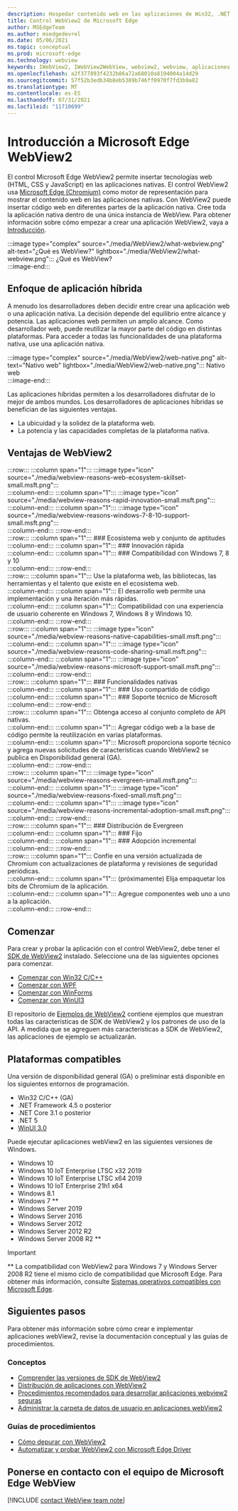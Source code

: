 ```yaml
---
description: Hospedar contenido web en las aplicaciones de Win32, .NET y UWP con el control WebView2 de Microsoft Edge.
title: Control WebView2 de Microsoft Edge
author: MSEdgeTeam
ms.author: msedgedevrel
ms.date: 05/06/2021
ms.topic: conceptual
ms.prod: microsoft-edge
ms.technology: webview
keywords: IWebView2, IWebView2WebView, webview2, webview, aplicaciones win32, win32, perímetro, ICoreWebView2, CoreWebView2, ICoreWebView2Host, control de explorador, html perimetral, Windows Forms, WinForms, WPF, .NET, WinUI, Project Reunion
ms.openlocfilehash: a2f377893f4232b86a72a68010a8194004a14d29
ms.sourcegitcommit: 57f52b3edb34b8eb5389b746ff0970f7fd3b9a82
ms.translationtype: MT
ms.contentlocale: es-ES
ms.lasthandoff: 07/31/2021
ms.locfileid: "11710699"
---
```

# <a name="introduction-to-microsoft-edge-webview2"></a>Introducción a Microsoft Edge WebView2  

El control Microsoft Edge WebView2 permite insertar tecnologías web \(HTML, CSS y JavaScript\) en las aplicaciones nativas.  El control WebView2 usa [Microsoft Edge (Chromium)][MicrosoftedgeinsiderMain] como motor de representación para mostrar el contenido web en las aplicaciones nativas.  Con WebView2 puede insertar código web en diferentes partes de la aplicación nativa.  Cree toda la aplicación nativa dentro de una única instancia de WebView.  Para obtener información sobre cómo empezar a crear una aplicación WebView2, vaya a [Introducción](#get-started).  

:::image type="complex" source="./media/WebView2/what-webview.png" alt-text="¿Qué es WebView?" lightbox="./media/WebView2/what-webview.png":::
   ¿Qué es WebView?  
:::image-end:::    

## <a name="hybrid-app-approach"></a>Enfoque de aplicación híbrida  

A menudo los desarrolladores deben decidir entre crear una aplicación web o una aplicación nativa.  La decisión depende del equilibrio entre alcance y potencia.  Las aplicaciones web permiten un amplio alcance.  Como desarrollador web, puede reutilizar la mayor parte del código en distintas plataformas.  Para acceder a todas las funcionalidades de una plataforma nativa, use una aplicación nativa.  

:::image type="complex" source="./media/WebView2/web-native.png" alt-text="Nativo web" lightbox="./media/WebView2/web-native.png":::
   Nativo web  
:::image-end:::    

Las aplicaciones híbridas permiten a los desarrolladores disfrutar de lo mejor de ambos mundos.  Los desarrolladores de aplicaciones híbridas se benefician de las siguientes ventajas.  

*   La ubicuidad y la solidez de la plataforma web.  
*   La potencia y las capacidades completas de la plataforma nativa.  
    
## <a name="webview2-benefits"></a>Ventajas de WebView2   

:::row:::
   :::column span="1":::
      :::image type="icon" source="./media/webview-reasons-web-ecosystem-skillset-small.msft.png":::  
   :::column-end:::
   :::column span="1":::
      :::image type="icon" source="./media/webview-reasons-rapid-innovation-small.msft.png":::  
   :::column-end:::
   :::column span="1":::
      :::image type="icon" source="./media/webview-reasons-windows-7-8-10-support-small.msft.png":::  
   :::column-end:::
:::row-end:::  
:::row:::
   :::column span="1":::
      ### <a name="web-ecosystem--skillset"></a>Ecosistema web y conjunto de aptitudes  
   :::column-end:::
   :::column span="1":::
      ### <a name="rapid-innovation"></a>Innovación rápida  
   :::column-end:::
   :::column span="1":::
      ### <a name="windows-7-8-and-10-support"></a>Compatibilidad con Windows 7, 8 y 10  
   :::column-end:::
:::row-end:::  
:::row:::
   :::column span="1":::
      Use la plataforma web, las bibliotecas, las herramientas y el talento que existe en el ecosistema web.  
   :::column-end:::
   :::column span="1":::
      El desarrollo web permite una implementación y una iteración más rápidas.  
   :::column-end:::
   :::column span="1":::
      Compatibilidad con una experiencia de usuario coherente en Windows 7, Windows 8 y Windows 10.  
   :::column-end:::
:::row-end:::  
:::row:::
   :::column span="1":::
      :::image type="icon" source="./media/webview-reasons-native-capabilities-small.msft.png":::  
   :::column-end:::
   :::column span="1":::
      :::image type="icon" source="./media/webview-reasons-code-sharing-small.msft.png":::  
   :::column-end:::
   :::column span="1":::
      :::image type="icon" source="./media/webview-reasons-microsoft-support-small.msft.png":::  
   :::column-end:::
:::row-end:::  
:::row:::
   :::column span="1":::
      ### <a name="native-capabilities"></a>Funcionalidades nativas  
   :::column-end:::
   :::column span="1":::
      ### <a name="code-sharing"></a>Uso compartido de código  
   :::column-end:::
   :::column span="1":::
      ### <a name="microsoft-support"></a>Soporte técnico de Microsoft  
   :::column-end:::
:::row-end:::  
:::row:::
   :::column span="1":::
      Obtenga acceso al conjunto completo de API nativas.  
   :::column-end:::
   :::column span="1":::
      Agregar código web a la base de código permite la reutilización en varias plataformas.  
   :::column-end:::
   :::column span="1":::
      Microsoft proporciona soporte técnico y agrega nuevas solicitudes de características cuando WebView2 se publica en Disponibilidad general \(GA\).  
   :::column-end:::
:::row-end:::  
:::row:::
   :::column span="1":::
      :::image type="icon" source="./media/webview-reasons-evergreen-small.msft.png":::  
   :::column-end:::
   :::column span="1":::
      :::image type="icon" source="./media/webview-reasons-fixed-small.msft.png":::  
   :::column-end:::
   :::column span="1":::
      :::image type="icon" source="./media/webview-reasons-incremental-adoption-small.msft.png":::  
   :::column-end:::
:::row-end:::  
:::row:::
   :::column span="1":::
      ### <a name="evergreen-distribution"></a>Distribución de Evergreen  
   :::column-end:::
   :::column span="1":::
      ### <a name="fixed"></a>Fijo  
   :::column-end:::
   :::column span="1":::
      ### <a name="incremental-adoption"></a>Adopción incremental  
   :::column-end:::
:::row-end:::  
:::row:::
   :::column span="1":::
      Confíe en una versión actualizada de Chromium con actualizaciones de plataforma y revisiones de seguridad periódicas.  
   :::column-end:::
   :::column span="1":::
      \(próximamente\) Elija empaquetar los bits de Chromium de la aplicación.  
   :::column-end:::
   :::column span="1":::
      Agregue componentes web uno a uno a la aplicación.  
   :::column-end:::
:::row-end:::  

## <a name="get-started"></a>Comenzar  

Para crear y probar la aplicación con el control WebView2, debe tener <!--both [Microsoft Edge (Chromium)][MicrosoftedgeinsiderDownload] and  -->el [SDK de WebView2][NugetPackagesMicrosoftWebWebView2] instalado.  Seleccione una de las siguientes opciones para comenzar.  

*   [Comenzar con Win32 C/C++][Webview2GetStartedWin32]  
*   [Comenzar con WPF][Webview2GetStartedWpf]  
*   [Comenzar con WinForms][Webview2GetStartedWinforms]  
*   [Comenzar con WinUI3][Webview2GetStartedWinui]  
    
El repositorio de [Ejemplos de WebView2][GithubMicrosoftedgeWebview2samples] contiene ejemplos que muestran todas las características de SDK de WebView2 y los patrones de uso de la API.  A medida que se agreguen más características a SDK de WebView2, las aplicaciones de ejemplo se actualizarán.  

## <a name="supported-platforms"></a>Plataformas compatibles  

Una versión de disponibilidad general \(GA\) o preliminar está disponible en los siguientes entornos de programación.  

*   Win32 C/C++ \(GA\)  
*   .NET Framework 4.5 o posterior  
*   .NET Core 3.1 o posterior  
*   .NET 5  
*   [WinUI 3.0][UwpToolkitsWinui3]  
    
Puede ejecutar aplicaciones webView2 en las siguientes versiones de Windows.  

*   Windows 10  
*   Windows 10 IoT Enterprise LTSC x32 2019
*   Windows 10 IoT Enterprise LTSC x64 2019
*   Windows 10 IoT Enterprise 21h1 x64
*   Windows 8.1  
*   Windows 7 \*\*  
*   Windows Server 2019  
*   Windows Server 2016  
*   Windows Server 2012  
*   Windows Server 2012 R2  
*   Windows Server 2008 R2 \*\*  
    
> [!IMPORTANT]
> \*\* La compatibilidad con WebView2 para Windows 7 y Windows Server 2008 R2 tiene el mismo ciclo de compatibilidad que Microsoft Edge.  Para obtener más información, consulte [Sistemas operativos compatibles con Microsoft Edge][DeployedgeMicrosoftEdgeSupportedOS].  

## <a name="next-steps"></a>Siguientes pasos  

Para obtener más información sobre cómo crear e implementar aplicaciones webView2, revise la documentación conceptual y las guías de procedimientos.  

### <a name="concepts"></a>Conceptos  

*   [Comprender las versiones de SDK de WebView2][Webview2ConceptsVersioning]  
*   [Distribución de aplicaciones con WebView2][Webview2ConceptsDistribution]  
*   [Procedimientos recomendados para desarrollar aplicaciones webview2 seguras][Webview2ConceptsSecurity]  
*   [Administrar la carpeta de datos de usuario en aplicaciones webView2][Webview2ConceptsUserDataFolder]  
 
### <a name="how-to-guides"></a>Guías de procedimientos  

*   [Cómo depurar con WebView2][Webview2HowToDebug]  
*   [Automatizar y probar WebView2 con Microsoft Edge Driver][Webview2HowToWebdriver]  

## <a name="getting-in-touch-with-the-microsoft-edge-webview-team"></a>Ponerse en contacto con el equipo de Microsoft Edge WebView  

[!INCLUDE [contact WebView team note](./includes/contact-webview-team-note.md)]  

<!-- links -->  

[Webview2ConceptsDistribution]: ./concepts/distribution.md "Distribución de aplicaciones con WebView2 | Microsoft Docs"  
[Webview2ConceptsSecurity]: ./concepts/security.md "Procedimientos recomendados para desarrollar aplicaciones webview2 seguras | Microsoft Docs"  
[Webview2ConceptsUserDataFolder]: ./concepts/user-data-folder.md "Administrar la carpeta de datos de usuario | Microsoft Docs"  
[Webview2ConceptsVersioning]: ./concepts/versioning.md "Comprender las versiones de SDK de WebView2 | Microsoft Docs"  
[Webview2GetStartedWin32]: ./get-started/win32.md "Introducción a WebView2 | Microsoft Docs"  
[Webview2GetStartedWinforms]: ./get-started/winforms.md "Introducción a WebView2 en las aplicaciones de Windows Forms (versión preliminar) | Microsoft Docs"  
[Webview2GetStartedWinui]: ./get-started/winui.md "Introducción a WebView2 en WinUI3 (versión preliminar) | Microsoft Docs"  
[Webview2GetStartedWpf]: ./get-started/wpf.md "Introducción a WebView2 en WPF (versión preliminar) | Microsoft Docs"  
[Webview2HowToDebug]: ./how-to/debug.md "Cómo depurar con WebView2 | Microsoft Docs"  
[Webview2HowToWebdriver]: ./how-to/webdriver.md "Automatizar y probar WebView2 con Microsoft Edge Driver | Microsoft Docs"  
[Webview2ReleaseNotes]: ./release-notes.md "Notas de la versión de SDK de WebView2 | Microsoft Docs"  

[UwpToolkitsWinui3]: /uwp/toolkits/winui3/index "Biblioteca de interfaz de usuario de Windows 3 versión preliminar 2 (julio de 2020) | Microsoft Docs"  

[DeployedgeMicrosoftEdgeSupportedOS]: /deployedge/microsoft-edge-supported-operating-systems "Sistemas operativos compatibles con Microsoft Edge | Microsoft Docs"  

[GithubMicrosoftedgeWebview2samples]: https://github.com/MicrosoftEdge/WebView2Samples "Ejemplos de WebView2: MicrosoftEdge/WebView2Samples | GitHub"  
[GithubMicrosoftedgeWebviewfeddback]: https://github.com/MicrosoftEdge/WebViewFeedback "Comentarios de WebView: MicrosoftEdge/WebViewFeedback | GitHub"  

[MicrosoftedgeinsiderMain]: https://www.microsoftedgeinsider.com "Microsoft Edge Insider"  
[MicrosoftedgeinsiderDownload]: https://www.microsoftedgeinsider.com/download "Descargar Microsoft Edge Insider"  

[NugetPackagesMicrosoftWebWebView2]: https://www.nuget.org/packages/Microsoft.Web.WebView2 "Microsoft.Web.WebView2 | Galería de NuGet"  
